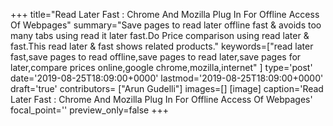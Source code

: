 +++
title="Read Later Fast : Chrome And Mozilla Plug In For Offline Access Of Webpages"
summary="Save pages to read later offline fast & avoids too many tabs using read it later fast.Do Price comparison using read later & fast.This read later & fast shows related products."
keywords=["read later fast,save pages to read offline,save pages to read later,save pages for later,compare prices online,google chrome,mozilla,internet"
]
type='post'
date='2019-08-25T18:09:00+0000'
lastmod='2019-08-25T18:09:00+0000'
draft='true'
contributors= ["Arun Gudelli"]
images=[]
[image]
caption='Read Later Fast : Chrome And Mozilla Plug In For Offline Access Of Webpages'
focal_point=''
preview_only=false
+++




















